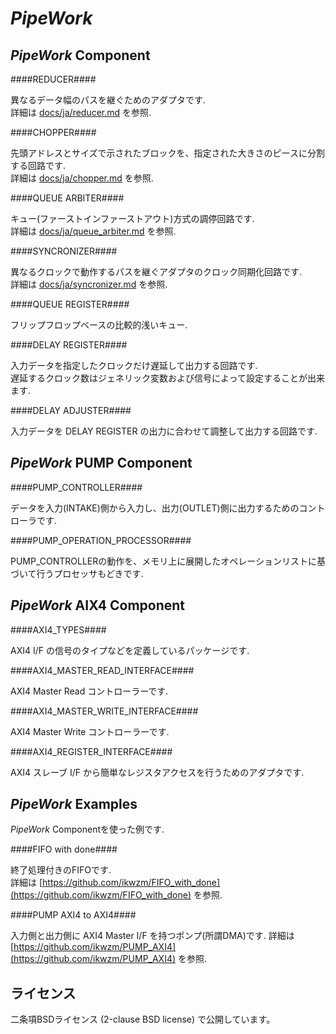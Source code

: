 *PipeWork*
============

*PipeWork* Component
--------------------

####REDUCER####

異なるデータ幅のパスを継ぐためのアダプタです.  
詳細は [docs/ja/reducer.md](docs/ja/reducer.md) を参照.

####CHOPPER####

先頭アドレスとサイズで示されたブロックを、指定された大きさのピースに分割する回路です.  
詳細は [docs/ja/chopper.md](docs/ja/chopper.md) を参照.

####QUEUE ARBITER####

キュー(ファーストインファーストアウト)方式の調停回路です.  
詳細は [docs/ja/queue_arbiter.md](docs/ja/queue_arbiter.md) を参照.

####SYNCRONIZER####

異なるクロックで動作するパスを継ぐアダプタのクロック同期化回路です.  
詳細は [docs/ja/syncronizer.md](docs/ja/syncronizer.md) を参照.

####QUEUE REGISTER####

フリップフロップベースの比較的浅いキュー.

####DELAY REGISTER####

入力データを指定したクロックだけ遅延して出力する回路です.  
遅延するクロック数はジェネリック変数および信号によって設定することが出来ます.

####DELAY ADJUSTER####

入力データを DELAY REGISTER の出力に合わせて調整して出力する回路です.

*PipeWork* PUMP Component
-------------------------

####PUMP_CONTROLLER####

データを入力(INTAKE)側から入力し、出力(OUTLET)側に出力するためのコントローラです.    

####PUMP_OPERATION_PROCESSOR####

PUMP_CONTROLLERの動作を、メモリ上に展開したオペレーションリストに基づいて行うプロセッサもどきです.   


*PipeWork* AIX4 Component
-------------------------

####AXI4_TYPES####

AXI4 I/F の信号のタイプなどを定義しているパッケージです.    

####AXI4_MASTER_READ_INTERFACE####

AXI4 Master Read コントローラーです.    

####AXI4_MASTER_WRITE_INTERFACE####

AXI4 Master Write コントローラーです.    

####AXI4_REGISTER_INTERFACE####

AXI4 スレーブ I/F から簡単なレジスタアクセスを行うためのアダプタです.    


*PipeWork* Examples
-------------------

*PipeWork* Componentを使った例です.

####FIFO with done####

終了処理付きのFIFOです.  
詳細は [https://github.com/ikwzm/FIFO_with_done](https://github.com/ikwzm/FIFO_with_done) を参照.

####PUMP AXI4 to AXI4####

入力側と出力側に AXI4 Master I/F を持つポンプ(所謂DMA)です.
詳細は [https://github.com/ikwzm/PUMP_AXI4](https://github.com/ikwzm/PUMP_AXI4) を参照.

ライセンス
----------

二条項BSDライセンス (2-clause BSD license) で公開しています。
